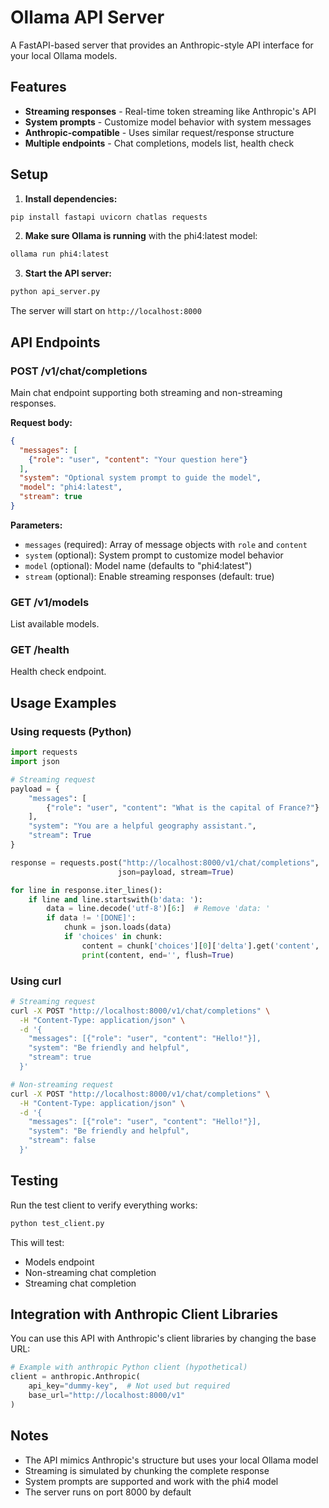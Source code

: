 # Ollama API Server

A FastAPI-based server that provides an Anthropic-style API interface for your local Ollama models.

## Features

- **Streaming responses** - Real-time token streaming like Anthropic's API
- **System prompts** - Customize model behavior with system messages
- **Anthropic-compatible** - Uses similar request/response structure
- **Multiple endpoints** - Chat completions, models list, health check

## Setup

1. **Install dependencies:**
```bash
pip install fastapi uvicorn chatlas requests
```

2. **Make sure Ollama is running** with the phi4:latest model:
```bash
ollama run phi4:latest
```

3. **Start the API server:**
```bash
python api_server.py
```

The server will start on `http://localhost:8000`

## API Endpoints

### POST /v1/chat/completions

Main chat endpoint supporting both streaming and non-streaming responses.

**Request body:**
```json
{
  "messages": [
    {"role": "user", "content": "Your question here"}
  ],
  "system": "Optional system prompt to guide the model",
  "model": "phi4:latest",
  "stream": true
}
```

**Parameters:**
- `messages` (required): Array of message objects with `role` and `content`
- `system` (optional): System prompt to customize model behavior
- `model` (optional): Model name (defaults to "phi4:latest")
- `stream` (optional): Enable streaming responses (default: true)

### GET /v1/models

List available models.

### GET /health

Health check endpoint.

## Usage Examples

### Using requests (Python)

```python
import requests
import json

# Streaming request
payload = {
    "messages": [
        {"role": "user", "content": "What is the capital of France?"}
    ],
    "system": "You are a helpful geography assistant.",
    "stream": True
}

response = requests.post("http://localhost:8000/v1/chat/completions", 
                        json=payload, stream=True)

for line in response.iter_lines():
    if line and line.startswith(b'data: '):
        data = line.decode('utf-8')[6:]  # Remove 'data: '
        if data != '[DONE]':
            chunk = json.loads(data)
            if 'choices' in chunk:
                content = chunk['choices'][0]['delta'].get('content', '')
                print(content, end='', flush=True)
```

### Using curl

```bash
# Streaming request
curl -X POST "http://localhost:8000/v1/chat/completions" \
  -H "Content-Type: application/json" \
  -d '{
    "messages": [{"role": "user", "content": "Hello!"}],
    "system": "Be friendly and helpful",
    "stream": true
  }'

# Non-streaming request
curl -X POST "http://localhost:8000/v1/chat/completions" \
  -H "Content-Type: application/json" \
  -d '{
    "messages": [{"role": "user", "content": "Hello!"}],
    "system": "Be friendly and helpful",
    "stream": false
  }'
```

## Testing

Run the test client to verify everything works:

```bash
python test_client.py
```

This will test:
- Models endpoint
- Non-streaming chat completion
- Streaming chat completion

## Integration with Anthropic Client Libraries

You can use this API with Anthropic's client libraries by changing the base URL:

```python
# Example with anthropic Python client (hypothetical)
client = anthropic.Anthropic(
    api_key="dummy-key",  # Not used but required
    base_url="http://localhost:8000/v1"
)
```

## Notes

- The API mimics Anthropic's structure but uses your local Ollama model
- Streaming is simulated by chunking the complete response
- System prompts are supported and work with the phi4 model
- The server runs on port 8000 by default